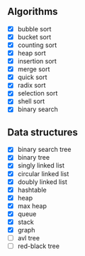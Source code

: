 ## Algorithms
- [x] bubble sort
- [x] bucket sort
- [x] counting sort
- [x] heap sort
- [x] insertion sort
- [x] merge sort
- [x] quick sort
- [x] radix sort
- [x] selection sort
- [x] shell sort
- [x] binary search  

## Data structures
- [x] binary search tree
- [x] binary tree
- [x] singly linked list
- [x] circular linked list
- [x] doubly linked list
- [x] hashtable
- [x] heap
- [x] max heap
- [x] queue
- [x] stack
- [x] graph
- [ ] avl tree
- [ ] red-black tree

